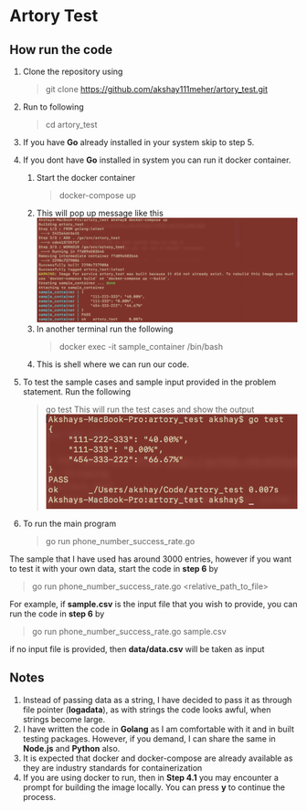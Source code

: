 # Artory Test

## How run the code

1) Clone the repository using 
   > git clone https://github.com/akshay111meher/artory_test.git
2) Run to following
    > cd artory_test
3) If you have **Go** already installed in your system skip to step 5.
4) If you dont have **Go** installed in system you can run it docker container.
    1) Start the docker container
        > docker-compose up
    2) This will pop up message like this
        ![alt text](https://github.com/akshay111meher/artory_test/blob/master/pictures/docker.png)
    3) In another terminal run the following
        > docker exec -it sample_container /bin/bash
    4) This is shell where we can run our code.

5) To test the sample cases and sample input provided in the problem statement. Run the following
    > go test
This will run the test cases and show the output
![alt text](https://github.com/akshay111meher/artory_test/blob/master/pictures/test.png)

6) To run the main program
    > go run phone_number_success_rate.go

The sample that I have used has around 3000 entries, however if you want to test it with your own data, start the code in **step 6** by
  > go run phone_number_success_rate.go <relative_path_to_file>

For example, if **sample.csv** is the input file that you wish to provide, you can run the code in **step 6** by
  > go run phone_number_success_rate.go sample.csv

if no input file is provided, then **data/data.csv** will be taken as input

## Notes

   1) Instead of passing data as a string, I have decided to pass it as through file pointer (**logadata**), as with strings the code looks awful, when strings become large.
   2) I have written the code in **Golang** as I am comfortable with it and in built testing packages. However, if you demand, I can share the same in **Node.js** and **Python** also.
   3) It is expected that docker and docker-compose are already available as they are industry standards for containerization
   4) If you are using docker to run, then in **Step 4.1** you may encounter a prompt for building the image locally. You can press **y** to continue the process.
